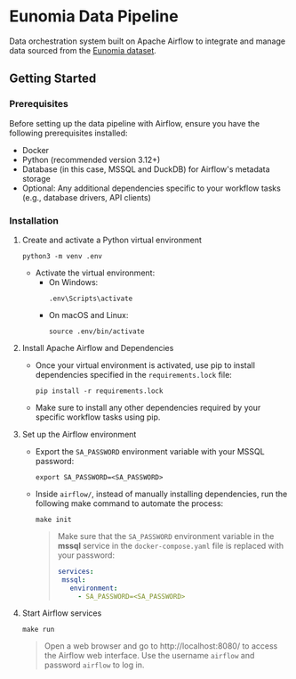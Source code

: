 # Eunomia Data Pipeline

Data orchestration system built on Apache Airflow to integrate and manage data sourced from the [Eunomia dataset](https://github.com/OHDSI/EunomiaDatasets).

## Getting Started

### Prerequisites
Before setting up the data pipeline with Airflow, ensure you have the following prerequisites installed:

- Docker
- Python (recommended version 3.12+)
- Database (in this case, MSSQL and DuckDB) for Airflow's metadata storage
- Optional: Any additional dependencies specific to your workflow tasks (e.g., database drivers, API clients)

### Installation

1. Create and activate a Python virtual environment
   
   ```
   python3 -m venv .env
     ```
   - Activate the virtual environment:
     - On Windows:
       ```
       .env\Scripts\activate
       ```
     - On macOS and Linux:
       ```
       source .env/bin/activate
       ```
       
2. Install Apache Airflow and Dependencies
   
    - Once your virtual environment is activated, use pip to install dependencies specified in the         ```requirements.lock``` file:
       ```
       pip install -r requirements.lock
       ```
    - Make sure to install any other dependencies required by your specific workflow tasks using pip.
  
3. Set up the Airflow environment
   
   - Export the `SA_PASSWORD` environment variable with your MSSQL password:
       ```
       export SA_PASSWORD=<SA_PASSWORD>
       ```

    - Inside ```airflow/```, instead of manually installing dependencies, run the following make command to automate the process:
       ```
       make init
       ```
       > Make sure that the `SA_PASSWORD` environment variable in the **mssql** service in the `docker-compose.yaml` file is replaced with your password:
         > ```yaml
         > services:
         >  mssql:
         >    environment:
         >      - SA_PASSWORD=<SA_PASSWORD>
         > ```

4. Start Airflow services
   
    ```
    make run
    ```
    > Open a web browser and go to http://localhost:8080/ to access the Airflow web interface. Use the username ```airflow``` and password ```airflow``` to log in.
